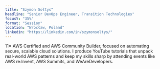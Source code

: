 ```yaml
---
title: "Szymon Sołtys"
headline: "Senior DevOps Engineer, Transition Technologies"
focusY: "35%"
format: "Session"
location: "Wrocław, Poland"
linkedin: "https://linkedin.com/in/szymonsoltys/"
---
```


11× AWS Certified and AWS Community Builder, focused on automating secure, scalable cloud solutions. I produce YouTube tutorials that unpack real-world AWS patterns and keep my skills sharp by attending events like AWS re:Invent, AWS Summits, and WeAreDevelopers.
